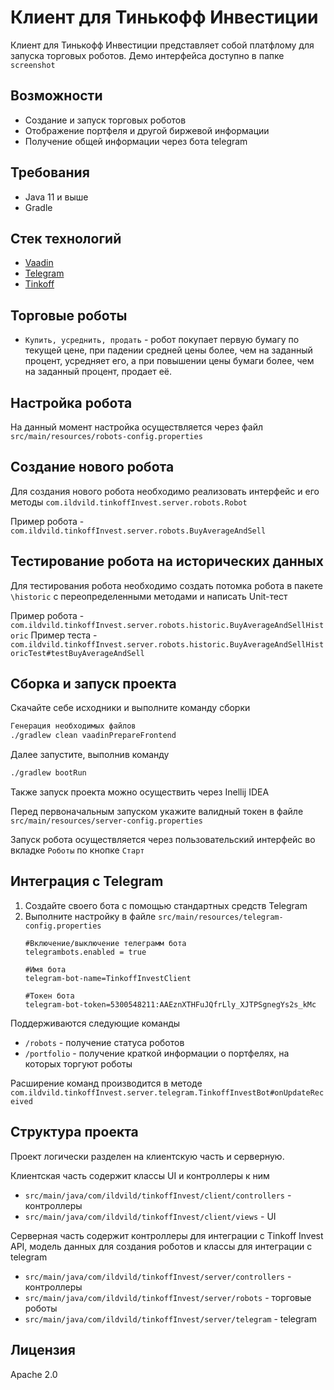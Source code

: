# Клиент для Тинькофф Инвестиции

Клиент для Тинькофф Инвестиции представляет собой платфлому для запуска торговых роботов.
Демо интерфейса доступно в папке `screenshot`

## Возможности

- Создание и запуск торговых роботов
- Отображение портфеля и другой биржевой информации
- Получение общей информации через бота telegram

## Требования

- Java 11 и выше
- Gradle

## Стек технологий

- [Vaadin]
- [Telegram]
- [Tinkoff]

## Торговые роботы
- `Купить, усреднить, продать` - робот покупает первую бумагу по текущей цене, при падении средней цены более, чем на заданный процент, усредняет его, а при повышении цены бумаги более, чем на заданный процент, продает её.

## Настройка робота
На данный момент настройка осуществляется через файл `src/main/resources/robots-config.properties`

## Создание нового робота
Для создания нового робота необходимо реализовать интерфейс и его методы `com.ildvild.tinkoffInvest.server.robots.Robot`

Пример робота - `com.ildvild.tinkoffInvest.server.robots.BuyAverageAndSell`

## Тестирование робота на исторических данных
Для тестирования робота необходимо создать потомка робота в пакете `\historic` с переопределенными методами и написать Unit-тест

Пример робота - `com.ildvild.tinkoffInvest.server.robots.historic.BuyAverageAndSellHistoric`
Пример теста - `com.ildvild.tinkoffInvest.server.robots.historic.BuyAverageAndSellHistoricTest#testBuyAverageAndSell`

## Сборка и запуск проекта

Скачайте себе исходники и выполните команду сборки

```sh
Генерация необходимых файлов
./gradlew clean vaadinPrepareFrontend
```

Далее запустите, выполнив команду
```sh
./gradlew bootRun
```
Также запуск проекта можно осуществить через Inellij IDEA

Перед первоначальным запуском укажите валидный токен в файле `src/main/resources/server-config.properties`

Запуск робота осуществляется через пользовательский интерфейс во вкладке `Роботы` по кнопке `Старт` 

## Интеграция с Telegram

1. Создайте своего бота с помощью стандартных средств Telegram
2. Выполните настройку в файле `src/main/resources/telegram-config.properties`
    ```
    #Включение/выключение телеграмм бота
    telegrambots.enabled = true 
    ```
    ```
    #Имя бота
    telegram-bot-name=TinkoffInvestClient
    ```
    ```
    #Токен бота
    telegram-bot-token=5300548211:AAEznXTHFuJQfrLly_XJTPSgnegYs2s_kMc
    ```

Поддерживаются следующие команды
- `/robots` - получение статуса роботов
- `/portfolio` - получение краткой информации о портфелях, на которых торгуют роботы

Расширение команд производится в методе `com.ildvild.tinkoffInvest.server.telegram.TinkoffInvestBot#onUpdateReceived`

## Структура проекта

Проект логически разделен на клиентскую часть и серверную.

Клиентская часть содержит классы UI и контроллеры к ним
- `src/main/java/com/ildvild/tinkoffInvest/client/controllers` - контроллеры
- `src/main/java/com/ildvild/tinkoffInvest/client/views` - UI

Серверная часть содержит контроллеры для интеграции с Tinkoff Invest API, модель данных для создания роботов и классы для интеграции с telegram
- `src/main/java/com/ildvild/tinkoffInvest/server/controllers` - контроллеры
- `src/main/java/com/ildvild/tinkoffInvest/server/robots` - торговые роботы
- `src/main/java/com/ildvild/tinkoffInvest/server/telegram` - telegram

## Лицензия

Apache 2.0

   [Vaadin]: <https://vaadin.com/>
   [Telegram]: <https://github.com/rubenlagus/TelegramBots/tree/master/telegrambots-abilities>
   [Tinkoff]: <https://github.com/Tinkoff/investAPI>


